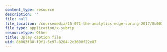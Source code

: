 ```yaml
---
content_type: resource
description: ''
file: null
file_location: /coursemedia/15-071-the-analytics-edge-spring-2017/8b003f80f9f15c9782042c3690f22e87_9i1sOSIccgw.vtt
file_type: application/x-subrip
resourcetype: Other
title: 3play caption file
uid: 8b003f80-f9f1-5c97-8204-2c3690f22e87
---
```


